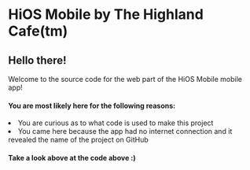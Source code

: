 # HiOS Mobile by The Highland Cafe(tm)

<h2>Hello there!</h2>
Welcome to the source code for the web part of the HiOS Mobile mobile app!
<h4>You are most likely here for the following reasons:</h4>
<li>You are curious as to what code is used to make this project</li>
<li>You came here because the app had no internet connection and it revealed the name of the project on GitHub</li>
<h4>Take a look above at the code above :)</h4>
